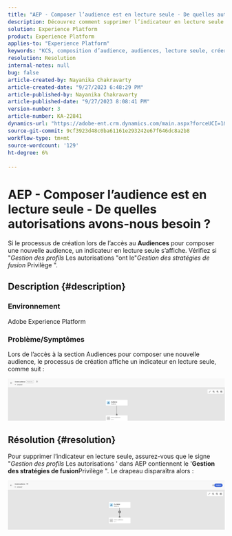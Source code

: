 ```yaml
---
title: "AEP - Composer l’audience est en lecture seule - De quelles autorisations avons-nous besoin ?"
description: Découvrez comment supprimer l’indicateur en lecture seule dans Composer l’audience dans AEP. Les autorisations doivent inclure le privilège "Gérer les stratégies de fusion".
solution: Experience Platform
product: Experience Platform
applies-to: "Experience Platform"
keywords: "KCS, composition d’audience, audiences, lecture seule, créer"
resolution: Resolution
internal-notes: null
bug: false
article-created-by: Nayanika Chakravarty
article-created-date: "9/27/2023 6:48:29 PM"
article-published-by: Nayanika Chakravarty
article-published-date: "9/27/2023 8:08:41 PM"
version-number: 3
article-number: KA-22841
dynamics-url: "https://adobe-ent.crm.dynamics.com/main.aspx?forceUCI=1&pagetype=entityrecord&etn=knowledgearticle&id=c11bf86f-665d-ee11-be6f-6045bd006149"
source-git-commit: 9cf3923d48c0ba61161e293242e67f646dc8a2b8
workflow-type: tm+mt
source-wordcount: '129'
ht-degree: 6%

---
```


# AEP - Composer l’audience est en lecture seule - De quelles autorisations avons-nous besoin ?


Si le processus de création lors de l’accès au <b>Audiences</b> pour composer une nouvelle audience, un indicateur en lecture seule s’affiche. Vérifiez si &quot;*Gestion des profils* Les autorisations &quot;ont le&quot;*Gestion des stratégies de fusion* Privilège &quot;.

## Description {#description}


### Environnement

Adobe Experience Platform

### Problème/Symptômes

Lors de l’accès à la section Audiences pour composer une nouvelle audience, le processus de création affiche un indicateur en lecture seule, comme suit :

![](assets/___c21bf86f-665d-ee11-be6f-6045bd006149___.png)


## Résolution {#resolution}


Pour supprimer l’indicateur en lecture seule, assurez-vous que le signe &quot;*Gestion des profils* Les autorisations &#39; dans AEP contiennent le &#39;<b>Gestion des stratégies de fusion</b>Privilège &quot;. Le drapeau disparaîtra alors :

![](assets/833c8ec9-ec56-ee11-be6f-6045bd0065f9.png)
